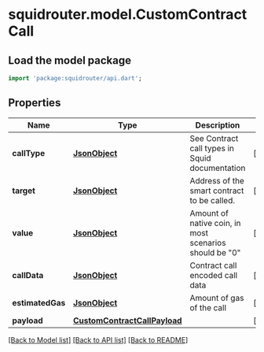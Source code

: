 # squidrouter.model.CustomContractCall

## Load the model package
```dart
import 'package:squidrouter/api.dart';
```

## Properties
Name | Type | Description | Notes
------------ | ------------- | ------------- | -------------
**callType** | [**JsonObject**](.md) | See Contract call types in Squid documentation | [optional] 
**target** | [**JsonObject**](.md) | Address of the smart contract to be called. | [optional] 
**value** | [**JsonObject**](.md) | Amount of native coin, in most scenarios should be \"0\" | [optional] 
**callData** | [**JsonObject**](.md) | Contract call encoded call data | [optional] 
**estimatedGas** | [**JsonObject**](.md) | Amount of gas of the call | [optional] 
**payload** | [**CustomContractCallPayload**](CustomContractCallPayload.md) |  | [optional] 

[[Back to Model list]](../README.md#documentation-for-models) [[Back to API list]](../README.md#documentation-for-api-endpoints) [[Back to README]](../README.md)


